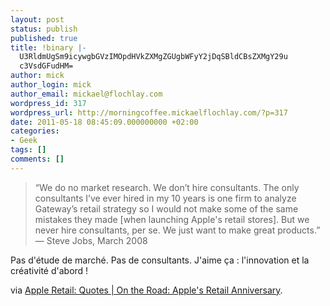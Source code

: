 ```yaml
---
layout: post
status: publish
published: true
title: !binary |-
  U3RldmUgSm9icywgbGVzIMOpdHVkZXMgZGUgbWFyY2jDqSBldCBsZXMgY29u
  c3VsdGFudHM=
author: mick
author_login: mick
author_email: mickael@flochlay.com
wordpress_id: 317
wordpress_url: http://morningcoffee.mickaelflochlay.com/?p=317
date: 2011-05-18 08:45:09.000000000 +02:00
categories:
- Geek
tags: []
comments: []
---
```

<blockquote>“We do no market research. We don’t hire consultants. The only consultants I’ve ever hired in my 10 years is one firm to analyze Gateway’s retail strategy so I would not make some of the same mistakes they made [when launching Apple's retail stores]. But we never hire consultants, per se. We just want to make great products.” — Steve Jobs, March 2008</blockquote>
Pas d'étude de marché. Pas de consultants. J'aime ça : l'innovation et la créativité d'abord !

via <a href="http://www.ifo-roadtrip.com/db/apple-retail-quotes/">Apple Retail: Quotes | On the Road: Apple's Retail Anniversary</a>.
